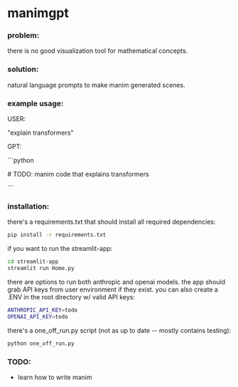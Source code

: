 # manimgpt

### problem:

there is no good visualization tool for mathematical concepts.

### solution: 

natural language prompts to make manim generated scenes.

### example usage:

USER:

"explain transformers"

GPT:

\```python

\# TODO: manim code that explains transformers

\```

### installation:

there's a requirements.txt that should install all required dependencies:
```bash
pip install -r requirements.txt
```

if you want to run the streamlit-app:
```bash
cd streamlit-app
streamlit run Home.py
```

there are options to run both anthropic and openai models. the app should grab API keys from user environment if they exist. you can also create a .ENV in the root directory w/ valid API keys:
```bash
ANTHROPIC_API_KEY=todo
OPENAI_API_KEY=todo
```

there's a one_off_run.py script (not as up to date -- mostly contains testing):
```bash
python one_off_run.py
```

### TODO:

<!-- - test manim generation w/ default ollama llama 3b -->
<!-- - refine natural language to manim pipeline -->
- learn how to write manim
<!-- - finetune LLMs on manim instruct datasets [following this format](https://huggingface.co/datasets/nickrosh/Evol-Instruct-Code-80k-v1):
    - [most found here...](https://huggingface.co/datasets?search=manim)
    - https://huggingface.co/datasets/mediciresearch/manimation
    - https://huggingface.co/datasets/Edoh/manim_python
    - https://huggingface.co/datasets/generaleoley/manim-codegen
NOT POSSIBLE w/ CURRENT SETUP and KNOWLEDGE -->
